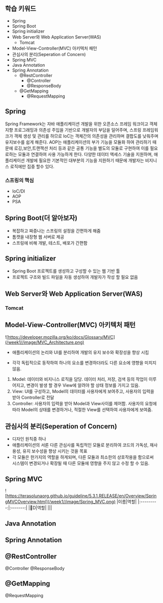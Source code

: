 ## 학습 키워드

- Spring
- Spring Boot
- Spring initializer
- Web Server와 Web Application Server(WAS)
  - Tomcat
- Model-View-Controller(MVC) 아키텍처 패턴
- 관심사의 분리(Seperation of Concern)
- Spring MVC
- Java Annotation
- Spring Annotation
  - @RestController
    - @Controller
    - @ResponseBody
  - @GetMapping
    - @RequestMapping

## Spring

Spring Framework는 자바 애플리케이션 개발을 위한 오픈소스 프레임 워크이고 객체 지향 프로그래밍과 의존성 주입을 기반으로 개발자의 부담을 덜어주며, 스프링 프레임워크가 객체 생성 및 관리를 하므로 IoC는 객체간의 의존성을 관리하며 결합도를 낮춰주며 유지보수를 쉽게 해준다. AOP는 애플리케이션의 부가 기능을 모듈화 하여 관리하기 때문에 로깅,보안,트랜잭션 처리 등과 같은 공통 기능을 별도의 모듈로 구현하여 이를 필요로하는 모듈과 연결하여 사용 가능하게 한다. 다양한 데이터 액세스 기술을 지원하며, 애플리케이션 개발에 필요한 기본적인 대부분의 기능을 지원하기 때문에 개발자는 비지니스 로직에만 집중 할수 있다.

### 스프링의 핵심

- IoC/DI
- AOP
- PSA

## Spring Boot(더 알아보자)

- 복잡하고 짜증나는 스프링의 설정을 간편하게 해줌
- 톰캣을 내장형 웹 서버로 제공
- 스프링에 비해 개발, 테스트, 배포가 간편함

## Spring initializer

- Spring Boot 프로젝트를 생성하고 구성할 수 있는 웹 기반 툴
- 프로젝트 구조와 빌드 파일을 자동 생성하여 개발자가 작성 할 필요 없음

## Web Server와 Web Application Server(WAS)

### Tomcat

## Model-View-Controller(MVC) 아키텍처 패턴

![https://developer.mozilla.org/ko/docs/Glossary/MVC](/week1//image/MVC_Architecture.png)

- 애플리케이션의 논리와 UI를 분리하여 개발의 유지 보수와 확장성을 향상 시킴

* 각각 독립적으로 동작하여 하나의 요소를 변경하더라도 다른 요소에 영향을 미치지 않음.

1. Model: 데이터와 비지니스 로직을 담당. 데이터 처리, 저장, 검색 등의 작업이 이루어지고, 변경이 발생 할 경우 View에 알려야 할 상태 정보를 가지고 있음.
2. View: UI를 구성하고, Model의 데이터를 사용자에게 보여주고, 사용자의 입력을 받아 Controller로 전달
3. Controller: 사용자의 입력을 받아 Model과 View사이를 제어함. 사용자의 요청에 따라 Model의 상태를 변경하거나, 적절한 View를 선택하여 사용자에게 보여줌.

## 관심사의 분리(Seperation of Concern)

- 디자인 원칙중 하나
- 애플리케이션의 서론 다른 관심사를 독립적인 모듈로 분리하여 코드의 가독성, 재사용성, 유지 보수성을 향상 시키는 것을 목표
- 각 모듈은 한가지의 역할을 하게되며, 다른 모듈과 최소한의 상호작용을 함으로써 시스템이 변경되거나 확장될 때 다른 모듈에 영향을 주지 않고 수정 할 수 있음.

## Spring MVC

![https://terasolunaorg.github.io/guideline/5.3.1.RELEASE/en/Overview/SpringMVCOverview.html](/week1//image/Spring_MVC.png)
|이름|역할|
|:---------:|:-------:|
|D|역할|
|||

## Java Annotation

## Spring Annotation

## @RestController

@Controller
@ResponseBody

## @GetMapping

@RequestMapping
